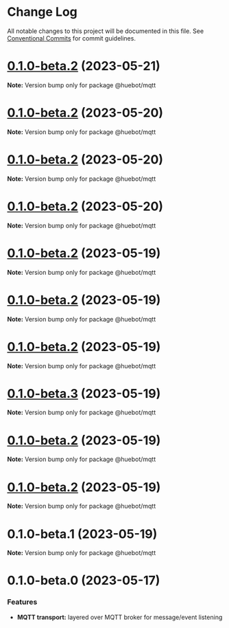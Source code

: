 # Change Log

All notable changes to this project will be documented in this file.
See [Conventional Commits](https://conventionalcommits.org) for commit guidelines.

# [0.1.0-beta.2](https://github.com/huebot-iot/huebot/compare/0.1.0-beta.1...0.1.0-beta.2) (2023-05-21)

**Note:** Version bump only for package @huebot/mqtt

# [0.1.0-beta.2](https://github.com/huebot-iot/huebot/compare/0.1.0-beta.3...0.1.0-beta.2) (2023-05-20)

**Note:** Version bump only for package @huebot/mqtt

# [0.1.0-beta.2](https://github.com/huebot-iot/huebot/compare/0.1.0-beta.1...0.1.0-beta.2) (2023-05-20)

**Note:** Version bump only for package @huebot/mqtt

# [0.1.0-beta.2](https://github.com/huebot-iot/huebot/compare/0.1.0-beta.1...0.1.0-beta.2) (2023-05-20)

**Note:** Version bump only for package @huebot/mqtt

# [0.1.0-beta.2](https://github.com/huebot-iot/huebot/compare/0.1.0-beta.1...0.1.0-beta.2) (2023-05-19)

**Note:** Version bump only for package @huebot/mqtt

# [0.1.0-beta.2](https://github.com/huebot-iot/huebot/compare/0.1.0-beta.1...0.1.0-beta.2) (2023-05-19)

**Note:** Version bump only for package @huebot/mqtt

# [0.1.0-beta.2](https://github.com/huebot-iot/huebot/compare/0.1.0-beta.1...0.1.0-beta.2) (2023-05-19)

**Note:** Version bump only for package @huebot/mqtt

# [0.1.0-beta.3](https://github.com/huebot-iot/huebot/compare/0.1.0-beta.2...0.1.0-beta.3) (2023-05-19)

**Note:** Version bump only for package @huebot/mqtt

# [0.1.0-beta.2](https://github.com/huebot-iot/huebot/compare/0.1.0-beta.1...0.1.0-beta.2) (2023-05-19)

**Note:** Version bump only for package @huebot/mqtt

# [0.1.0-beta.2](https://github.com/huebot-iot/huebot/compare/0.1.0-beta.1...0.1.0-beta.2) (2023-05-19)

**Note:** Version bump only for package @huebot/mqtt

# 0.1.0-beta.1 (2023-05-19)

**Note:** Version bump only for package @huebot/mqtt

# 0.1.0-beta.0 (2023-05-17)

### Features
* **MQTT transport:** layered over MQTT broker for message/event listening
